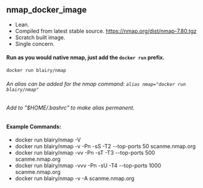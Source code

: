 ## nmap_docker_image
- Lean.
- Compiled from latest stable source. https://nmap.org/dist/nmap-7.80.tgz
- Scratch built image.
- Single concern.

#### Run as you would native nmap, just add the `docker run` prefix.
``` 
docker run blairy/nmap 
```
###### An alias can be added for the nmap command: `alias nmap="docker run blairy/nmap"`
###### Add to "$HOME/.bashrc" to make alias permanent.

#### Example Commands:
 - docker run blairy/nmap -V
 - docker run blairy/nmap -v -Pn -sS -T2 --top-ports 50 scanme.nmap.org
 - docker run blairy/nmap -vv -Pn -sT -T3 --top-ports 500 scanme.nmap.org 
 - docker run blairy/nmap -vvv -Pn -sU -T4 --top-ports 1000 scanme.nmap.org 
 - docker run blairy/nmap -v -A scanme.nmap.org 


